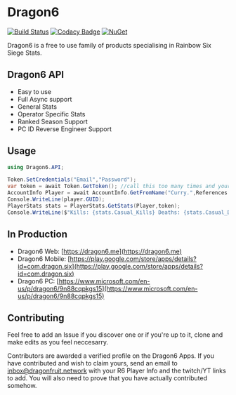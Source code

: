 # Dragon6

[![Build Status](https://travis-ci.org/dragonfruitnetwork/Dragon6-API.svg?branch=master)](https://travis-ci.org/dragonfruitnetwork/Dragon6-API) [![Codacy Badge](https://api.codacy.com/project/badge/Grade/44fea8a2da8a400aa25156b9c28423b4)](https://www.codacy.com/app/aspriddell/Dragon6-API?utm_source=github.com&amp;utm_medium=referral&amp;utm_content=dragonfruitnetwork/Dragon6-API&amp;utm_campaign=Badge_Grade) [![NuGet](https://img.shields.io/nuget/v/Dragon6.API.svg?style=popout)](https://www.nuget.org/packages/Dragon6.API/)

Dragon6 is a free to use family of products specialising in Rainbow Six Siege Stats.

## Dragon6 API

  - Easy to use
  - Full Async support
  - General Stats
  - Operator Specific Stats
  - Ranked Season Support
  - PC ID Reverse Engineer Support
 
## Usage

```C#
using Dragon6.API;

Token.SetCredentials("Email","Password");
var token = await Token.GetToken(); //call this too many times and your account will be locked for 2 hours. Make sure you store this and set an expiry for one hour
AccountInfo Player = await AccountInfo.GetFromName("Curry.",References.Platform.PC,token);
Console.WriteLine(player.GUID);
PlayerStats stats = PlayerStats.GetStats(Player,token);
Console.WriteLine($"Kills: {stats.Casual_Kills} Deaths: {stats.Casual_Deaths}");
```

## In Production


- Dragon6 Web: [https://dragon6.me](https://dragon6.me)
- Dragon6 Mobile: [https://play.google.com/store/apps/details?id=com.dragon.six](https://play.google.com/store/apps/details?id=com.dragon.six)
- Dragon6 PC: [https://www.microsoft.com/en-us/p/dragon6/9n88cqpkgs15](https://www.microsoft.com/en-us/p/dragon6/9n88cqpkgs15)

## Contributing


Feel free to add an Issue if you discover one or if you're up to it, clone and make edits as you feel neccesarry. 

Contributors are awarded a verified profile on the Dragon6 Apps. If you have contributed and wish to claim yours, send an email to inbox@dragonfruit.network with your R6 Player Info and the twitch/YT links to add. You will also need to prove that you have actually contributed somehow.
